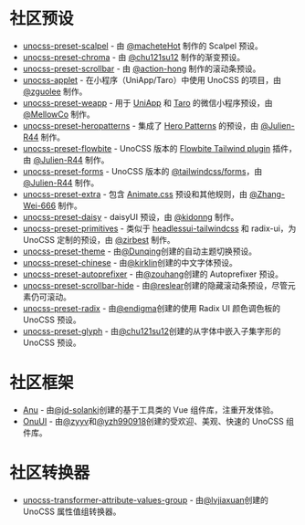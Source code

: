 # 社区预设

- [unocss-preset-scalpel](https://github.com/macheteHot/unocss-preset-scalpel) - 由 [@macheteHot](https://github.com/macheteHot/) 制作的 Scalpel 预设。
- [unocss-preset-chroma](https://github.com/chu121su12/unocss-preset-chroma) - 由 [@chu121su12](https://github.com/chu121su12) 制作的渐变预设。
- [unocss-preset-scrollbar](https://github.com/action-hong/unocss-preset-scrollbar) - 由 [@action-hong](https://github.com/action-hong) 制作的滚动条预设。
- [unocss-applet](https://github.com/unocss-applet/unocss-applet) - 在小程序（UniApp/Taro）中使用 UnoCSS 的项目，由 [@zguolee](https://github.com/zguolee) 制作。
- [unocss-preset-weapp](https://github.com/MellowCo/unocss-preset-weapp) - 用于 [UniApp](https://uniapp.dcloud.io) 和 [Taro](https://taro-docs.jd.com/taro/docs) 的微信小程序预设，由 [@MellowCo](https://github.com/MellowCo) 制作。
- [unocss-preset-heropatterns](https://github.com/Julien-R44/unocss-preset-heropatterns) - 集成了 [Hero Patterns](https://heropatterns.com/) 的预设，由 [@Julien-R44](https://github.com/Julien-R44) 制作。
- [unocss-preset-flowbite](https://github.com/Julien-R44/unocss-preset-flowbite) - UnoCSS 版本的 [Flowbite Tailwind plugin](https://github.com/themesberg/flowbite) 插件，由 [@Julien-R44](https://github.com/Julien-R44) 制作。
- [unocss-preset-forms](https://github.com/Julien-R44/unocss-preset-forms) - UnoCSS 版本的 [@tailwindcss/forms](https://github.com/tailwindlabs/tailwindcss-forms)，由 [@Julien-R44](https://github.com/Julien-R44) 制作。
- [unocss-preset-extra](https://github.com/MoomFE/unocss-preset-extra) - 包含 [Animate.css](https://animate.style) 预设和其他规则，由 [@Zhang-Wei-666](https://github.com/Zhang-Wei-666) 制作。
- [unocss-preset-daisy](https://github.com/kidonng/unocss-preset-daisy) - daisyUI 预设，由 [@kidonng](https://github.com/kidonng) 制作。
- [unocss-preset-primitives](https://github.com/zirbest/unocss-preset-primitives) - 类似于 [headlessui-tailwindcss](https://github.com/tailwindlabs/headlessui/tree/main/packages/%40headlessui-tailwindcss) 和 radix-ui，为 UnoCSS 定制的预设，由 [@zirbest](https://github.com/zirbest) 制作。
- [unocss-preset-theme](https://github.com/Dunqing/unocss-preset-theme) - 由[@Dunqing](https://github.com/Dunqing)创建的自动主题切换预设。
- [unocss-preset-chinese](https://github.com/kirklin/unocss-preset-chinese) - 由[@kirklin](https://github.com/kirklin)创建的中文字体预设。
- [unocss-preset-autoprefixer](https://github.com/zouhangwithsweet/unocss-preset-autoprefixer) - 由[@zouhang](https://github.com/zouhangwithsweet)创建的 Autoprefixer 预设。
- [unocss-preset-scrollbar-hide](https://github.com/reslear/unocss-preset-scrollbar-hide) - 由[@reslear](https://github.com/reslear)创建的隐藏滚动条预设，尽管元素仍可滚动。
- [unocss-preset-radix](https://github.com/endigma/unocss-preset-radix) - 由[@endigma](https://github.com/endigma)创建的使用 Radix UI 颜色调色板的 UnoCSS 预设。
- [unocss-preset-glyph](https://github.com/chu121su12/unocss-preset-glyph) - 由[@chu121su12](https://github.com/chu121su12)创建的从字体中嵌入子集字形的 UnoCSS 预设。

# 社区框架

- [Anu](https://github.com/jd-solanki/anu) - 由[@jd-solanki](https://github.com/jd-solanki)创建的基于工具类的 Vue 组件库，注重开发体验。
- [OnuUI](https://github.com/onu-ui/onu-ui) - 由[@zyyv](https://github.com/zyyv)和[@yzh990918](https://github.com/yzh990918)创建的受欢迎、美观、快速的 UnoCSS 组件库。

# 社区转换器

- [unocss-transformer-attribute-values-group](https://github.com/lvjiaxuan/unocss-transformer-attribute-values-group) - 由[@lvjiaxuan](https://github.com/lvjiaxuan)创建的 UnoCSS 属性值组转换器。
